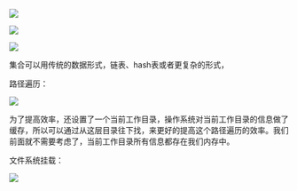 ![](https://gitee.com/hxc8/images8/raw/master/img/202407191118951.jpg)

![](https://gitee.com/hxc8/images8/raw/master/img/202407191118905.jpg)

![](https://gitee.com/hxc8/images8/raw/master/img/202407191118884.jpg)

 

集合可以用传统的数据形式，链表、hash表或者更复杂的形式，

路径遍历：

![](https://gitee.com/hxc8/images8/raw/master/img/202407191118538.jpg)

为了提高效率，还设置了一个当前工作目录，操作系统对当前工作目录的信息做了缓存，所以可以通过从这层目录往下找，来更好的提高这个路径遍历的效率。我们前面就不需要考虑了，当前工作目录所有信息都存在我们内存中。

文件系统挂载：

![](https://gitee.com/hxc8/images8/raw/master/img/202407191118444.jpg)